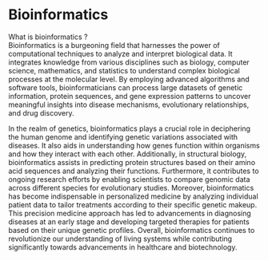 # Bioinformatics
What is bioinformatics ? </br>
Bioinformatics is a burgeoning field that harnesses the power of computational techniques to analyze and interpret biological data. It integrates knowledge from various disciplines such as biology, computer science, mathematics, and statistics to understand complex biological processes at the molecular level. By employing advanced algorithms and software tools, bioinformaticians can process large datasets of genetic information, protein sequences, and gene expression patterns to uncover meaningful insights into disease mechanisms, evolutionary relationships, and drug discovery.

In the realm of genetics, bioinformatics plays a crucial role in deciphering the human genome and identifying genetic variations associated with diseases. It also aids in understanding how genes function within organisms and how they interact with each other. Additionally, in structural biology, bioinformatics assists in predicting protein structures based on their amino acid sequences and analyzing their functions. Furthermore, it contributes to ongoing research efforts by enabling scientists to compare genomic data across different species for evolutionary studies.
Moreover, bioinformatics has become indispensable in personalized medicine by analyzing individual patient data to tailor treatments according to their specific genetic makeup. This precision medicine approach has led to advancements in diagnosing diseases at an early stage and developing targeted therapies for patients based on their unique genetic profiles. Overall, bioinformatics continues to revolutionize our understanding of living systems while contributing significantly towards advancements in healthcare and biotechnology.
